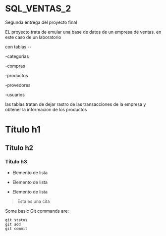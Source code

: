 # SQL_VENTAS_2
Segunda entrega del proyecto final

EL proyecto trata de emular una base de datos de un empresa de ventas.
en este caso de un laboratorio

con tablas --

-categorias

-compras

-productos

-provedores

-usuarios

las tablas tratan de dejar rastro de las transacciones de la empresa y obtener la informacion de los productos

# Título h1
## Título h2
### Título h3

* Elemento de lista
- Elemento de lista
+ Elemento de lista

> Esta es una cita


Some basic Git commands are:
```
git status
git add
git commit
```